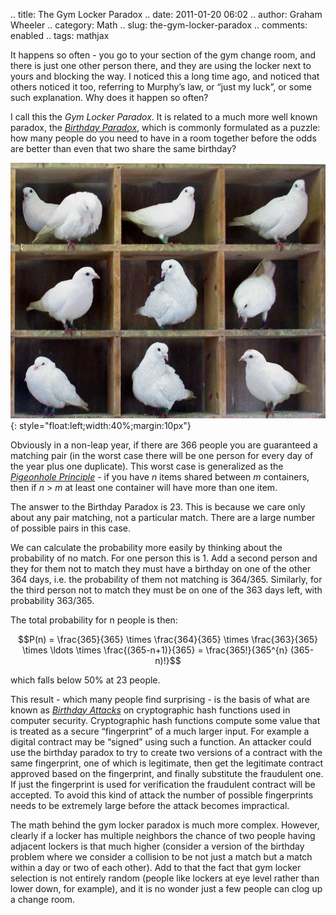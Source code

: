 .. title: The Gym Locker Paradox
.. date: 2011-01-20 06:02
.. author: Graham Wheeler
.. category: Math
.. slug: the-gym-locker-paradox
.. comments: enabled
.. tags: mathjax

It happens so often - you go to your section of the gym change room, and
there is just one other person there, and they are using the locker next
to yours and blocking the way. I noticed this a long time ago, and
noticed that others noticed it too, referring to Murphy’s law, or “just
my luck”, or some such explanation. Why does it happen so often?

I call this the *Gym Locker Paradox*. It is related to a much more well
known paradox, the *[Birthday
Paradox](http://en.wikipedia.org/wiki/Birthday_paradox)*, which is
commonly formulated as a puzzle: how many people do you need to have in
a room together before the odds are better than even that two share the
same birthday?
<!-- TEASER_END -->

![](/images/740px-TooManyPigeons.jpg){: style="float:left;width:40%;margin:10px"}

Obviously in a non-leap year, if there are 366 people you are guaranteed
a matching pair (in the worst case there will be one person for every
day of the year plus one duplicate). This worst case is generalized as
the *[Pigeonhole
Principle](http://en.wikipedia.org/wiki/Pigeonhole_principle)* - if you
have *n* items shared between *m* containers, then if *n* \> *m* at
least one container will have more than one item.

The answer to the Birthday Paradox is 23. This is because we care only
about any pair matching, not a particular match. There are a large
number of possible pairs in this case.

We can calculate the probability more easily by thinking about the
probability of no match. For one person this is 1. Add a second person
and they for them not to match they must have a birthday on one of the
other 364 days, i.e. the probability of them not matching is 364/365.
Similarly, for the third person not to match they must be on one of the
363 days left, with probability 363/365.

The total probability for n people is then:

$$P(n) = \frac{365}{365} \times \frac{364}{365} \times
\frac{363}{365} \times \ldots \times \frac{(365-n+1)}{365} =
\frac{365!}{365^{n} (365-n)!}$$

which falls below 50% at 23 people.

This result - which many people find surprising - is the basis of what
are known as *[Birthday
Attacks](http://en.wikipedia.org/wiki/Birthday_attack)* on cryptographic
hash functions used in computer security. Cryptographic hash functions
compute some value that is treated as a secure “fingerprint” of a much
larger input. For example a digital contract may be “signed” using such
a function. An attacker could use the birthday paradox to try to create
two versions of a contract with the same fingerprint, one of which is
legitimate, then get the legitimate contract approved based on the
fingerprint, and finally substitute the fraudulent one. If just the
fingerprint is used for verification the fraudulent contract will be
accepted. To avoid this kind of attack the number of possible
fingerprints needs to be extremely large before the attack becomes
impractical.

The math behind the gym locker paradox is much more complex. However,
clearly if a locker has multiple neighbors the chance of two people
having adjacent lockers is that much higher (consider a version of the
birthday problem where we consider a collision to be not just a match
but a match within a day or two of each other). Add to that the fact
that gym locker selection is not entirely random (people like lockers at
eye level rather than lower down, for example), and it is no wonder just
a few people can clog up a change room.
